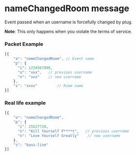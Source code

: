 # nameChangedRoom message

Event passed when an username is forcefully changed by plug.

**Note**: This only happens when you violate the terms of service.

### Packet Example

```js
[{
    "a": "nameChangedRoom", // Event name
    "p": {
      "i": 1234567890,
      "o": "xxx",   // previous username
      "n": "xxx"    // new username
    },
    "s": "xxxx"         // Room name
}]
```
### Real life example
```js
[{
    "a": "nameChangedRoom",
    "p": {
      "i": 25527728,
      "o": "Kill Yourself F****t",   // previous username
      "n": "Love Yourself Greatly"    // new username
    },
    "s": "bass-line"
}]
```
